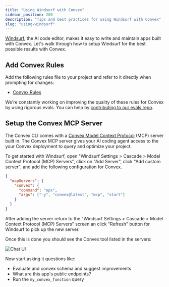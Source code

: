 ```yaml
---
title: "Using Windsurf with Convex"
sidebar_position: 200
description: "Tips and best practices for using Windsurf with Convex"
slug: "using-windsurf"
---
```


[Windsurf](https://codeium.com/windsurf), the AI code editor, makes it easy to
write and maintain apps built with Convex. Let's walk through how to setup
Windsurf for the best possible results with Convex.

## Add Convex Rules

Add the following rules file to your project and refer to it directly when
prompting for changes:

- [Convex Rules](https://convex.link/convex_rules.txt)

We're constantly working on improving the quality of these rules for Convex by
using rigorous evals. You can help by
[contributing to our evals repo](https://github.com/get-convex/convex-evals).

## Setup the Convex MCP Server

The Convex CLI comes with a
[Convex Model Context Protocol](/docs/ai/convex-mcp-server.mdx) (MCP) server
built in. The Convex MCP server gives your AI coding agent access to the your
Convex deployment to query and optimize your project.

To get started with Windsurf, open "Windsurf Settings > Cascade > Model Context
Protocol (MCP) Servers", click on "Add Server", click "Add custom server", and
add the following configuration for Convex.

```json
{
  "mcpServers": {
    "convex": {
      "command": "npx",
      "args": ["-y", "convex@latest", "mcp", "start"]
    }
  }
}
```

After adding the server return to the "Windsurf Settings > Cascade > Model
Context Protocol (MCP) Servers" screen an click "Refresh" button for Windsurf to
pick up the new server.

Once this is done you should see the Convex tool listed in the servers:

![Chat UI](/img/windsurf-with-convex/windsurf_convex_mcp.png)

Now start asking it questions like:

- Evaluate and convex schema and suggest improvements
- What are this app's public endpoints?
- Run the `my_convex_function` query
